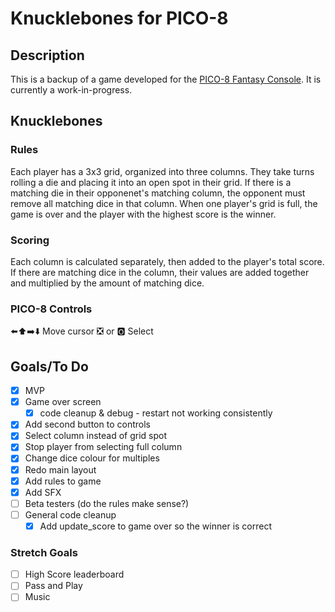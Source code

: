 # Knucklebones for PICO-8
## Description
This is a backup of a game developed for the [PICO-8 Fantasy Console](https://www.lexaloffle.com/pico-8.php). It is currently a work-in-progress.
## Knucklebones
### Rules
Each player has a 3x3 grid, organized into three columns. They take turns rolling a die and placing it into an open spot in their grid. If there is a matching die in their opponenet's matching column, the opponent must remove all matching dice in that column. When one player's grid is full, the game is over and the player with the highest score is the winner.
### Scoring
Each column is calculated separately, then added to the player's total score. If there are matching dice in the column, their values are added together and multiplied by the amount of matching dice.
### PICO-8 Controls
⬅️⬆️➡️⬇️ Move cursor
❎ or 🅾️ Select
## Goals/To Do
- [x] MVP
- [x] Game over screen
    - [x] code cleanup & debug - restart not working consistently
- [x] Add second button to controls
- [x] Select column instead of grid spot
- [x] Stop player from selecting full column
- [x] Change dice colour for multiples
- [x] Redo main layout
- [x] Add rules to game
- [x] Add SFX
- [ ] Beta testers (do the rules make sense?)
- [ ] General code cleanup
    - [x] Add update_score to game over so the winner is correct
### Stretch Goals
- [ ] High Score leaderboard
- [ ] Pass and Play
- [ ] Music